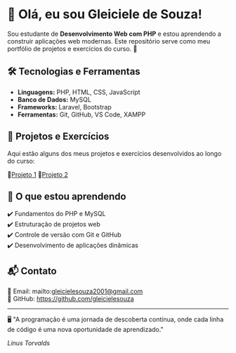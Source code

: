 # 🐧 Olá, eu sou Gleiciele de Souza!

Sou estudante de **Desenvolvimento Web com PHP** e estou aprendendo a construir aplicações web modernas. Este repositório serve como meu portfólio de projetos e exercícios do curso. 🚀

## 🛠️ Tecnologias e Ferramentas
- **Linguagens:** PHP, HTML, CSS, JavaScript
- **Banco de Dados:** MySQL
- **Frameworks:** Laravel, Bootstrap
- **Ferramentas:** Git, GitHub, VS Code, XAMPP

## 📌 Projetos e Exercícios
Aqui estão alguns dos meus projetos e exercícios desenvolvidos ao longo do curso:

🔹[Projeto 1](https://github.com/gleicielesouza)
🔹[Projeto 2](https://github.com/gleicielesouza/NossoProjeto)


## 📖 O que estou aprendendo
✔️ Fundamentos do PHP e MySQL  
✔️ Estruturação de projetos web  
✔️ Controle de versão com Git e GitHub  
✔️ Desenvolvimento de aplicações dinâmicas  

## 📬 Contato
📧 Email: mailto:gleicielesouza2001@gmail.com  
🔗 GitHub: https://github.com/gleicielesouza

---
🖥️ "A programação é uma jornada de descoberta contínua, onde cada linha de código é uma nova oportunidade de aprendizado."

*Linus Torvalds*
